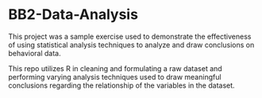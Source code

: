 # BB2-Data-Analysis
This project was a sample exercise used to demonstrate the effectiveness of using statistical analysis techniques to analyze and draw conclusions on behavioral data.

This repo utilizes R in cleaning and formulating a raw dataset and performing varying analysis techniques used to draw meaningful conclusions regarding the relationship of the variables in the dataset. 
